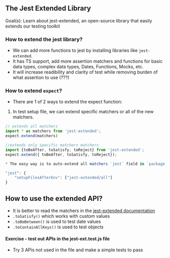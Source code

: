 ## The Jest Extended Library

Goal(s): Learn about jest-extended, an open-source library that easily extends our testing toolkit

### How to extend the jest library?

- We can add more functions to jest by installing libraries like `jest-extended`.
- It has TS support, add more assertion matchers and functions for basic data types, complex data types,  Dates, Functions, Mocks, etc.
- It will increase readibility and clarity of test while removing burden of what assertion to use (???)

### How to extend `expect`?

- There are 1 of 2 ways to extend the expect function:

1. In test setup file, we can extend specific matchers or all of the new matchers.

```js
// extends all matchers
import * as matchers from 'jest-extended';
expect.extend(matchers)
```

```js
//extends only specific matchers matchers 
import {toBeAfter, toSatisfy, toReject} from 'jest-extended';
expect.extend({ toBeAfter, toSatisfy, toReject});
```

```js
* The easy way is to auto-extend all matchers `jest` field in `package.json`
```

```js
"jest": {
    "setupFilesAfterEnv": ["jest-extended/all"]
}
```

## How to use the extended API?
- It is better to read the matchers in the [jest-extended documentation](https://www.npmjs.com/package/jest-extended#api) 
- `.toSatisfy()` which works with custom values 
- `.toBeBetween()` is used to test date values 
- `.toContainAllKeys()` is used to test objects

#### Exercise - test out APIs in the jest-ext.test.js file 
- Try 3 APis not used in the file and make a simple tests to pass